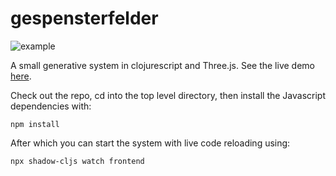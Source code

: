 # gespensterfelder

![example](http://proscenium.rusher.com.s3.amazonaws.com/gespensterfelder/example.png)

A small generative system in clojurescript and Three.js. See the live
demo [here](http://proscenium.rusher.com/gespensterfelder/).

Check out the repo, cd into the top level directory, then install the
Javascript dependencies with:

``` shell
npm install
```

After which you can start the system with live code reloading using:

``` shell
npx shadow-cljs watch frontend
```
